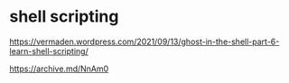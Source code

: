 # shell scripting

https://vermaden.wordpress.com/2021/09/13/ghost-in-the-shell-part-6-learn-shell-scripting/

https://archive.md/NnAm0